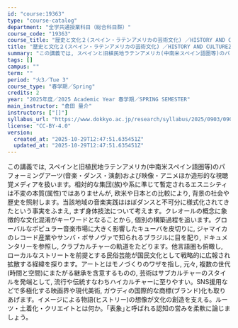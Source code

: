 ```yaml
---
id: "course:19363"
type: "course-catalog"
department: "全学共通授業科目（総合科目群）"
course_code: "19363"
course_title: "歴史と文化２(スペイン・ラテンアメリカの芸術文化) ／HISTORY AND CULTURE2(ARTISTIC CULTURES OF SPAIN AND LATIN AMERICA)"
title: "歴史と文化２(スペイン・ラテンアメリカの芸術文化) ／HISTORY AND CULTURE2(ARTISTIC CULTURES OF SPAIN AND LATIN AMERICA)"
summary: "この講義では, スペインと旧植民地ラテンアメリカ(中南米スペイン語圏等)のパフォーミングアーツ(音楽・ダンス・演劇)および映像・アニメほか造形的な視聴覚メディアを扱います。相対的な集団(族)や系に準じて暫定されるエスニシティは不変の本質(属…"
tags: []
campus: ""
term: ""
period: "火3／Tue 3"
course_type: "春学期／Spring"
credits: 2
year: "2025年度／2025 Academic Year 春学期／SPRING SEMESTER"
main_instructor: "倉田 量介"
instructors: ["[]"]
syllabus_url: "https://www.dokkyo.ac.jp/research/syllabus/2025/0903/0903_19363_ja_JP.html"
license: "CC-BY-4.0"
version:
  created_at: "2025-10-29T12:47:51.635451Z"
  updated_at: "2025-10-29T12:47:51.635451Z"
---
```

この講義では, スペインと旧植民地ラテンアメリカ(中南米スペイン語圏等)のパフォーミングアーツ(音楽・ダンス・演劇)および映像・アニメほか造形的な視聴覚メディアを扱います。相対的な集団(族)や系に準じて暫定されるエスニシティは不変の本質(属性)ではありませんが, 欧米や日本との比較により, 背景の社会や歴史を照射します。当該地域の音楽実践はほぼダンスと不可分に様式化されてきたという事実をふまえ, まず身体技法について考えます。クレオールの概念に象徴的な文化混淆がキーワードとなることから, 個別の構築過程を追います。グローバルなポピュラー音楽市場に大きく影響したキューバを皮切りに, ジャマイカのレコード産業やサンバ・ボサノヴァで知られるブラジルに目を配り, ドキュメンタリーを参照し, クラブカルチャーの軌道をたどります。他言語圏も俯瞰し, ローカルなストリートを前提とする民俗芸能が国民文化として戦略的に広報され拡散する経緯を探ります。アートとはモノづくりのワザを指し, 元々, 複数の世代(時間と空間)にまたがる継承を含意するものの, 芸術はサブカルチャーのスタイルを発端として, 流行や伝統すなわちハイカルチャーに至りやすい。SNS援用などで多極化する映画界や現代美術, ガウディの国際的な商標(ブランド)化も取りあげます。イメージによる物語(ヒストリー)の想像が文化の創造を支える。ルーツ・土着化・クリエイトとは何か。｢表象｣と呼ばれる認知の営みを柔軟に論じましょう。
